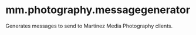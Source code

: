 # mm.photography.messagegenerator
Generates messages to send to Martinez Media Photography clients.
